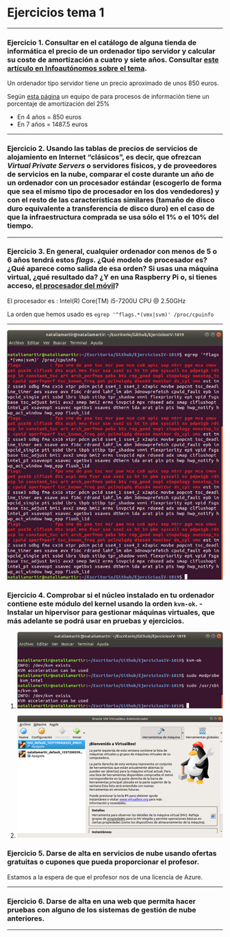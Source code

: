 ﻿
# Ejercicios tema 1
---


### Ejercicio 1. Consultar en el catálogo de alguna tienda de informática el precio de un ordenador tipo servidor y calcular su coste de amortización a cuatro y siete años. Consultar [este artículo en Infoautónomos sobre el tema](http://infoautonomos.eleconomista.es/consultas-a-la-comunidad/988/).

Un ordenador tipo servidor tiene un precio aproximado de unos 850 euros.

Según [esta página](hhttps://cuentica.com/asesoria/tabla-anos-y-porcentajes-de-amortizacion-sociedades-a-partir-de-2015/) un equipo de para procesos de información tiene un porcentaje de amortización del 25%

* En 4 años = 850  euros
* En 7 años = 1487.5 euros
---


### Ejercicio 2. Usando las tablas de precios de servicios de alojamiento en Internet “clásicos”, es decir, que ofrezcan _Virtual Private Servers_ o servidores físicos, y de proveedores de servicios en la nube, comparar el coste durante un año de un ordenador con un procesador estándar (escogerlo de forma que sea el mismo tipo de procesador en los dos vendedores) y con el resto de las características similares (tamaño de disco duro equivalente a transferencia de disco duro) en el caso de que la infraestructura comprada se usa sólo el 1% o el 10% del tiempo.

---


### Ejercicio 3. En general, cualquier ordenador con menos de 5 o 6 años tendrá estos _flags_. ¿Qué modelo de procesador es? ¿Qué aparece como salida de esa orden? Si usas una máquina virtual, ¿qué resultado da? ¿Y en una Raspberry Pi o, si tienes acceso, [el procesador del móvil](https://stackoverflow.com/questions/26239956/how-to-get-specific-information-of-an-android-device-from-proc-cpuinfo-flie)?

El procesador es : Intel(R) Core(TM) i5-7200U CPU @ 2.50GHz

La orden que hemos usado es `egrep '^flags.*(vmx|svm)' /proc/cpuinfo`

---
![](https://github.com/natalia2911/EjerciciosIV-1819/blob/master/Tema1/t1-ej3.png)

### Ejercicio 4. Comprobar si el núcleo instalado en tu ordenador contiene este módulo del kernel usando la orden `kvm-ok`. -Instalar un hipervisor para gestionar máquinas virtuales, que más adelante se podrá usar en pruebas y ejercicios.
1. ![](https://github.com/natalia2911/EjerciciosIV-1819/blob/master/Tema1/t1-ej4.1.png)

2. ![](https://github.com/natalia2911/EjerciciosIV-1819/blob/master/Tema1/t1-ej4.2.png)


### Ejercicio 5. Darse de alta en servicios de nube usando ofertas gratuitas o cupones que pueda proporcionar el profesor.


Estamos a la espera de que el profesor nos de una licencia de Azure.

---
### Ejercicio 6. Darse de alta en una web que permita hacer pruebas con alguno de los sistemas de gestión de nube anteriores.

---
